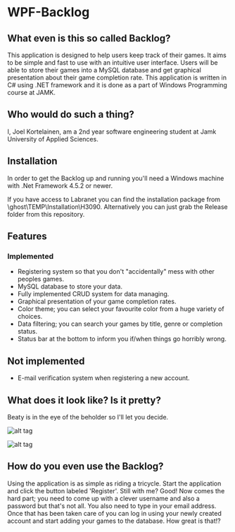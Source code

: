 # WPF-Backlog

## What even is this so called Backlog?

This application is designed to help users keep track of their games. It aims to be simple and fast to use with an intuitive user interface. Users will be able to store their games into a MySQL database and get graphical presentation about their game completion rate. This application is written in C# using .NET framework and it is done as a part of Windows Programming course at JAMK.

## Who would do such a thing?

I, Joel Kortelainen, am a 2nd year software engineering student at Jamk University of Applied Sciences.

## Installation

In order to get the Backlog up and running you'll need a Windows machine with .Net Framework 4.5.2 or newer.

If you have access to Labranet you can find the installation package from \\ghost\TEMP\Installation\H3090.
Alternatively you can just grab the Release folder from this repository.

## Features

### Implemented

- Registering system so that you don't "accidentally" mess with other peoples games.
- MySQL database to store your data.
- Fully implemented CRUD system for data managing.
- Graphical presentation of your game completion rates.
- Color theme; you can select your favourite color from a huge variety of choices.
- Data filtering; you can search your games by title, genre or completion status.
- Status bar at the bottom to inform you if/when things go horribly wrong.
 
## Not implemented

- E-mail verification system when registering a new account.

## What does it look like? Is it pretty?

Beaty is in the eye of the beholder so I'll let you decide.

![alt tag](http://i.imgur.com/t0hkCzq.png)

![alt tag](http://i.imgur.com/JoEjCjp.png)

## How do you even use the Backlog?

Using the application is as simple as riding a tricycle. Start the application and click the button labeled 'Register'. Still with me?
Good! Now comes the hard part; you need to come up with a clever username and also a password but that's not all. You also need
to type in your email address. Once that has been taken care of you can log in using your newly created account and start adding
your games to the database. How great is that!?

